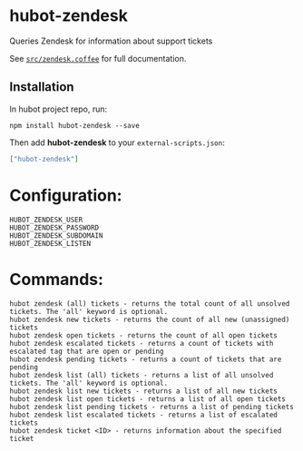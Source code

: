# hubot-zendesk

Queries Zendesk for information about support tickets

See [`src/zendesk.coffee`](src/zendesk.coffee) for full documentation.

## Installation

In hubot project repo, run:

`npm install hubot-zendesk --save`

Then add **hubot-zendesk** to your `external-scripts.json`:

```json
["hubot-zendesk"]
```

# Configuration:
```
HUBOT_ZENDESK_USER
HUBOT_ZENDESK_PASSWORD
HUBOT_ZENDESK_SUBDOMAIN
HUBOT_ZENDESK_LISTEN
```

# Commands:
```
hubot zendesk (all) tickets - returns the total count of all unsolved tickets. The 'all' keyword is optional.
hubot zendesk new tickets - returns the count of all new (unassigned) tickets
hubot zendesk open tickets - returns the count of all open tickets
hubot zendesk escalated tickets - returns a count of tickets with escalated tag that are open or pending
hubot zendesk pending tickets - returns a count of tickets that are pending
hubot zendesk list (all) tickets - returns a list of all unsolved tickets. The 'all' keyword is optional.
hubot zendesk list new tickets - returns a list of all new tickets
hubot zendesk list open tickets - returns a list of all open tickets
hubot zendesk list pending tickets - returns a list of pending tickets
hubot zendesk list escalated tickets - returns a list of escalated tickets
hubot zendesk ticket <ID> - returns information about the specified ticket
```
